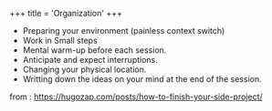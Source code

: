 +++
title = 'Organization'
+++

- Preparing your environment (painless context switch)
- Work in Small steps
- Mental warm-up before each session.
- Anticipate and expect interruptions.
- Changing your physical location.
- Writting down the ideas on your mind at the end of the session.

from : https://hugozap.com/posts/how-to-finish-your-side-project/
